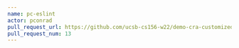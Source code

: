 ```yaml
---
name: pc-eslint
actor: pconrad
pull_request_url: https://github.com/ucsb-cs156-w22/demo-cra-customized/pull/13
pull_request_num: 13
---
```

